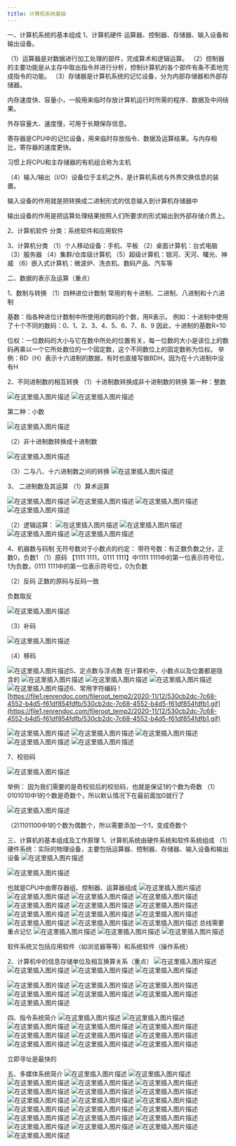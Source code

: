 ```yaml
---
title: 计算机系统基础
---
```


一、计算机系统的基本组成
1、计算机硬件
运算器、控制器、存储器、输入设备和输出设备。

（1）运算器是对数据进行加工处理的部件，完成算术和逻辑运算。
（2）控制器的主要功能是从主存中取出指令并进行分析，控制计算机的各个部件有条不紊地完成指令的功能。
（3）存储器是计算机系统的记忆设备，分为内部存储器和外部存储器。

内存速度快、容量小，一般用来临时存放计算机运行时所需的程序、数据及中间结果。

外存容量大、速度慢，可用于长期保存信息。

寄存器是CPU中的记忆设备，用来临时存放指令、数据及运算结果。与内存相比，寄存器的速度更快。

习惯上将CPU和主存储器的有机组合称为主机

（4）输入/输出（I/O）设备位于主机之外，是计算机系统与外界交换信息的装置。

输入设备的作用就是把转换成二进制形式的信息输入到计算机存储器中

输出设备的作用是把运算处理结果按照人们所要求的形式输出到外部存储介质上。

2、计算机软件
分类：系统软件和应用软件

3、计算机分类
（1）个人移动设备：手机、平板
（2）桌面计算机：台式电脑
（3）服务器
（4）集群/仓库级计算机
（5）超级计算机：银河、天河、曙光、神威
（6）嵌入式计算机：微波炉、洗衣机、数码产品、汽车等

二、数据的表示及运算（重点）

1、数制与转换
（1）四种进位计数制
常用的有十进制、二进制、八进制和十六进制

基数：指各种进位计数制中所使用的数码的个数，用R表示。
例如：十进制中使用了十个不同的数码：0、1、2、3、4、5、6、7、8、9
因此，十进制的基数R=10

位权：一位数码的大小与它在数中所处的位置有关，每一位数的大小是该位上的数码再乘以一个它所处数位的一个固定数，这个不同数位上的固定数称为位权。
举例：BD（H）表示十六进制的数据，有时也直接写做BDH，因为在十六进制中没有H

2、不同进制数的相互转换
（1）十进制数转换成非十进制数的转换
第一种：整数

 ![在这里插入图片描述](https://img-blog.csdnimg.cn/20210518214722933.png?x-oss-process=image/watermark,type_ZmFuZ3poZW5naGVpdGk,shadow_10,text_aHR0cHM6Ly9ibG9nLmNzZG4ubmV0L3dlaXhpbl80NjU5NjIxMw==,size_16,color_FFFFFF,t_70)
 ![在这里插入图片描述](https://img-blog.csdnimg.cn/20210518215206747.png?x-oss-process=image/watermark,type_ZmFuZ3poZW5naGVpdGk,shadow_10,text_aHR0cHM6Ly9ibG9nLmNzZG4ubmV0L3dlaXhpbl80NjU5NjIxMw==,size_16,color_FFFFFF,t_70)

第二种：小数

 ![在这里插入图片描述](https://img-blog.csdnimg.cn/20210518215349862.png?x-oss-process=image/watermark,type_ZmFuZ3poZW5naGVpdGk,shadow_10,text_aHR0cHM6Ly9ibG9nLmNzZG4ubmV0L3dlaXhpbl80NjU5NjIxMw==,size_16,color_FFFFFF,t_70)

（2）非十进制数转换成十进制数

 ![在这里插入图片描述](https://img-blog.csdnimg.cn/20210518214027373.png?x-oss-process=image/watermark,type_ZmFuZ3poZW5naGVpdGk,shadow_10,text_aHR0cHM6Ly9ibG9nLmNzZG4ubmV0L3dlaXhpbl80NjU5NjIxMw==,size_16,color_FFFFFF,t_70)

（3）二与八、十六进制数之间的转换
 ![在这里插入图片描述](https://img-blog.csdnimg.cn/20210518215651395.png?x-oss-process=image/watermark,type_ZmFuZ3poZW5naGVpdGk,shadow_10,text_aHR0cHM6Ly9ibG9nLmNzZG4ubmV0L3dlaXhpbl80NjU5NjIxMw==,size_16,color_FFFFFF,t_70)

3、 二进制数及其运算
（1）算术运算

 ![在这里插入图片描述](https://img-blog.csdnimg.cn/20210519221600209.png?x-oss-process=image/watermark,type_ZmFuZ3poZW5naGVpdGk,shadow_10,text_aHR0cHM6Ly9ibG9nLmNzZG4ubmV0L3dlaXhpbl80NjU5NjIxMw==,size_16,color_FFFFFF,t_70)
 ![在这里插入图片描述](https://img-blog.csdnimg.cn/20210519221629390.png?x-oss-process=image/watermark,type_ZmFuZ3poZW5naGVpdGk,shadow_10,text_aHR0cHM6Ly9ibG9nLmNzZG4ubmV0L3dlaXhpbl80NjU5NjIxMw==,size_16,color_FFFFFF,t_70)
 ![在这里插入图片描述](https://img-blog.csdnimg.cn/20210519221746926.png?x-oss-process=image/watermark,type_ZmFuZ3poZW5naGVpdGk,shadow_10,text_aHR0cHM6Ly9ibG9nLmNzZG4ubmV0L3dlaXhpbl80NjU5NjIxMw==,size_16,color_FFFFFF,t_70)
 ![在这里插入图片描述](https://img-blog.csdnimg.cn/20210519221800283.png?x-oss-process=image/watermark,type_ZmFuZ3poZW5naGVpdGk,shadow_10,text_aHR0cHM6Ly9ibG9nLmNzZG4ubmV0L3dlaXhpbl80NjU5NjIxMw==,size_16,color_FFFFFF,t_70)

（2）逻辑运算：
 ![在这里插入图片描述](https://img-blog.csdnimg.cn/20210519222028179.png?x-oss-process=image/watermark,type_ZmFuZ3poZW5naGVpdGk,shadow_10,text_aHR0cHM6Ly9ibG9nLmNzZG4ubmV0L3dlaXhpbl80NjU5NjIxMw==,size_16,color_FFFFFF,t_70)
 ![在这里插入图片描述](https://img-blog.csdnimg.cn/20210519222157359.png?x-oss-process=image/watermark,type_ZmFuZ3poZW5naGVpdGk,shadow_10,text_aHR0cHM6Ly9ibG9nLmNzZG4ubmV0L3dlaXhpbl80NjU5NjIxMw==,size_16,color_FFFFFF,t_70)
 ![在这里插入图片描述](https://img-blog.csdnimg.cn/2021051922220924.png?x-oss-process=image/watermark,type_ZmFuZ3poZW5naGVpdGk,shadow_10,text_aHR0cHM6Ly9ibG9nLmNzZG4ubmV0L3dlaXhpbl80NjU5NjIxMw==,size_16,color_FFFFFF,t_70)
 ![在这里插入图片描述](https://img-blog.csdnimg.cn/20210519222327107.png?x-oss-process=image/watermark,type_ZmFuZ3poZW5naGVpdGk,shadow_10,text_aHR0cHM6Ly9ibG9nLmNzZG4ubmV0L3dlaXhpbl80NjU5NjIxMw==,size_16,color_FFFFFF,t_70)

4、机器数与码制
无符号数对于小数点的约定：
带符号数：有正数负数之分，正数0，负数1
（1）原码
【1111 1111，0111 1111】中1111 1111中的第一位表示符号位，1为负数，0111 1111中的第一位表示符号位，0为负数

（2）反码
正数的原码与反码一致

负数取反

 ![在这里插入图片描述](https://img-blog.csdnimg.cn/20210519224403291.png?x-oss-process=image/watermark,type_ZmFuZ3poZW5naGVpdGk,shadow_10,text_aHR0cHM6Ly9ibG9nLmNzZG4ubmV0L3dlaXhpbl80NjU5NjIxMw==,size_16,color_FFFFFF,t_70)

（3）补码

 ![在这里插入图片描述](https://img-blog.csdnimg.cn/20210519224633122.png?x-oss-process=image/watermark,type_ZmFuZ3poZW5naGVpdGk,shadow_10,text_aHR0cHM6Ly9ibG9nLmNzZG4ubmV0L3dlaXhpbl80NjU5NjIxMw==,size_16,color_FFFFFF,t_70)

（4）移码

 ![在这里插入图片描述](https://img-blog.csdnimg.cn/2021051922472333.png?x-oss-process=image/watermark,type_ZmFuZ3poZW5naGVpdGk,shadow_10,text_aHR0cHM6Ly9ibG9nLmNzZG4ubmV0L3dlaXhpbl80NjU5NjIxMw==,size_16,color_FFFFFF,t_70)5、定点数与浮点数
在计算机中，小数点以及位置都是隐含的
 ![在这里插入图片描述](https://img-blog.csdnimg.cn/20210519234423913.png?x-oss-process=image/watermark,type_ZmFuZ3poZW5naGVpdGk,shadow_10,text_aHR0cHM6Ly9ibG9nLmNzZG4ubmV0L3dlaXhpbl80NjU5NjIxMw==,size_16,color_FFFFFF,t_70)
 ![在这里插入图片描述](https://img-blog.csdnimg.cn/20210519234550423.png?x-oss-process=image/watermark,type_ZmFuZ3poZW5naGVpdGk,shadow_10,text_aHR0cHM6Ly9ibG9nLmNzZG4ubmV0L3dlaXhpbl80NjU5NjIxMw==,size_16,color_FFFFFF,t_70)
 ![在这里插入图片描述](https://img-blog.csdnimg.cn/20210519234735104.png?x-oss-process=image/watermark,type_ZmFuZ3poZW5naGVpdGk,shadow_10,text_aHR0cHM6Ly9ibG9nLmNzZG4ubmV0L3dlaXhpbl80NjU5NjIxMw==,size_16,color_FFFFFF,t_70)
 ![在这里插入图片描述](https://img-blog.csdnimg.cn/20210519234856581.png?x-oss-process=image/watermark,type_ZmFuZ3poZW5naGVpdGk,shadow_10,text_aHR0cHM6Ly9ibG9nLmNzZG4ubmV0L3dlaXhpbl80NjU5NjIxMw==,size_16,color_FFFFFF,t_70)6、常用字符编码
![https://file1.renrendoc.com/fileroot_temp2/2020-11/12/530cb2dc-7c68-4552-b4d5-f61df854fdfb/530cb2dc-7c68-4552-b4d5-f61df854fdfb1.gif](https://file1.renrendoc.com/fileroot_temp2/2020-11/12/530cb2dc-7c68-4552-b4d5-f61df854fdfb/530cb2dc-7c68-4552-b4d5-f61df854fdfb1.gif)

![在这里插入图片描述](https://img-blog.csdnimg.cn/20210519235828820.png?x-oss-process=image/watermark,type_ZmFuZ3poZW5naGVpdGk,shadow_10,text_aHR0cHM6Ly9ibG9nLmNzZG4ubmV0L3dlaXhpbl80NjU5NjIxMw==,size_16,color_FFFFFF,t_70)
 ![在这里插入图片描述](https://img-blog.csdnimg.cn/20210519235849913.png?x-oss-process=image/watermark,type_ZmFuZ3poZW5naGVpdGk,shadow_10,text_aHR0cHM6Ly9ibG9nLmNzZG4ubmV0L3dlaXhpbl80NjU5NjIxMw==,size_16,color_FFFFFF,t_70)
 ![在这里插入图片描述](https://img-blog.csdnimg.cn/20210519235928449.png?x-oss-process=image/watermark,type_ZmFuZ3poZW5naGVpdGk,shadow_10,text_aHR0cHM6Ly9ibG9nLmNzZG4ubmV0L3dlaXhpbl80NjU5NjIxMw==,size_16,color_FFFFFF,t_70)
 ![在这里插入图片描述](https://img-blog.csdnimg.cn/20210519235941870.png?x-oss-process=image/watermark,type_ZmFuZ3poZW5naGVpdGk,shadow_10,text_aHR0cHM6Ly9ibG9nLmNzZG4ubmV0L3dlaXhpbl80NjU5NjIxMw==,size_16,color_FFFFFF,t_70)
 ![在这里插入图片描述](https://img-blog.csdnimg.cn/20210520000012327.png?x-oss-process=image/watermark,type_ZmFuZ3poZW5naGVpdGk,shadow_10,text_aHR0cHM6Ly9ibG9nLmNzZG4ubmV0L3dlaXhpbl80NjU5NjIxMw==,size_16,color_FFFFFF,t_70)

7、校验码 

![在这里插入图片描述](https://img-blog.csdnimg.cn/20210520000114848.png?x-oss-process=image/watermark,type_ZmFuZ3poZW5naGVpdGk,shadow_10,text_aHR0cHM6Ly9ibG9nLmNzZG4ubmV0L3dlaXhpbl80NjU5NjIxMw==,size_16,color_FFFFFF,t_70)

举例：
因为我们需要的是奇校验后的校验码，也就是保证1的个数为奇数
（1）0101010中1的个数是奇数个，所以默认情况下在最前面加0就行了

![在这里插入图片描述](https://img-blog.csdnimg.cn/20210520000628207.png?x-oss-process=image/watermark,type_ZmFuZ3poZW5naGVpdGk,shadow_10,text_aHR0cHM6Ly9ibG9nLmNzZG4ubmV0L3dlaXhpbl80NjU5NjIxMw==,size_16,color_FFFFFF,t_70)

（2)1101100中1的个数为偶数个，所以需要添加一个1，变成奇数个

三、计算机的基本组成及工作原理
1、计算机系统由硬件系统和软件系统组成
（1）硬件系统：实际的物理设备，主要包括运算器、控制器、存储器、输入设备和输出设备
![在这里插入图片描述](https://img-blog.csdnimg.cn/20210520001259293.png?x-oss-process=image/watermark,type_ZmFuZ3poZW5naGVpdGk,shadow_10,text_aHR0cHM6Ly9ibG9nLmNzZG4ubmV0L3dlaXhpbl80NjU5NjIxMw==,size_16,color_FFFFFF,t_70)

![在这里插入图片描述](https://img-blog.csdnimg.cn/2021052000140063.png?x-oss-process=image/watermark,type_ZmFuZ3poZW5naGVpdGk,shadow_10,text_aHR0cHM6Ly9ibG9nLmNzZG4ubmV0L3dlaXhpbl80NjU5NjIxMw==,size_16,color_FFFFFF,t_70)

也就是CPU中由寄存器组、控制器、运算器组成
 ![在这里插入图片描述](https://img-blog.csdnimg.cn/20210520001521475.png?x-oss-process=image/watermark,type_ZmFuZ3poZW5naGVpdGk,shadow_10,text_aHR0cHM6Ly9ibG9nLmNzZG4ubmV0L3dlaXhpbl80NjU5NjIxMw==,size_16,color_FFFFFF,t_70)
 ![在这里插入图片描述](https://img-blog.csdnimg.cn/20210520001541595.png?x-oss-process=image/watermark,type_ZmFuZ3poZW5naGVpdGk,shadow_10,text_aHR0cHM6Ly9ibG9nLmNzZG4ubmV0L3dlaXhpbl80NjU5NjIxMw==,size_16,color_FFFFFF,t_70)
 ![在这里插入图片描述](https://img-blog.csdnimg.cn/20210520001709516.png?x-oss-process=image/watermark,type_ZmFuZ3poZW5naGVpdGk,shadow_10,text_aHR0cHM6Ly9ibG9nLmNzZG4ubmV0L3dlaXhpbl80NjU5NjIxMw==,size_16,color_FFFFFF,t_70)
 ![在这里插入图片描述](https://img-blog.csdnimg.cn/20210520001737112.png?x-oss-process=image/watermark,type_ZmFuZ3poZW5naGVpdGk,shadow_10,text_aHR0cHM6Ly9ibG9nLmNzZG4ubmV0L3dlaXhpbl80NjU5NjIxMw==,size_16,color_FFFFFF,t_70)
 ![在这里插入图片描述](https://img-blog.csdnimg.cn/20210520001812971.png?x-oss-process=image/watermark,type_ZmFuZ3poZW5naGVpdGk,shadow_10,text_aHR0cHM6Ly9ibG9nLmNzZG4ubmV0L3dlaXhpbl80NjU5NjIxMw==,size_16,color_FFFFFF,t_70)
 ![在这里插入图片描述](https://img-blog.csdnimg.cn/20210520001851468.png?x-oss-process=image/watermark,type_ZmFuZ3poZW5naGVpdGk,shadow_10,text_aHR0cHM6Ly9ibG9nLmNzZG4ubmV0L3dlaXhpbl80NjU5NjIxMw==,size_16,color_FFFFFF,t_70)
 ![在这里插入图片描述](https://img-blog.csdnimg.cn/20210520001935260.png?x-oss-process=image/watermark,type_ZmFuZ3poZW5naGVpdGk,shadow_10,text_aHR0cHM6Ly9ibG9nLmNzZG4ubmV0L3dlaXhpbl80NjU5NjIxMw==,size_16,color_FFFFFF,t_70)
 ![在这里插入图片描述](https://img-blog.csdnimg.cn/20210520001952549.png?x-oss-process=image/watermark,type_ZmFuZ3poZW5naGVpdGk,shadow_10,text_aHR0cHM6Ly9ibG9nLmNzZG4ubmV0L3dlaXhpbl80NjU5NjIxMw==,size_16,color_FFFFFF,t_70)
 ![在这里插入图片描述](https://img-blog.csdnimg.cn/20210520002732573.png?x-oss-process=image/watermark,type_ZmFuZ3poZW5naGVpdGk,shadow_10,text_aHR0cHM6Ly9ibG9nLmNzZG4ubmV0L3dlaXhpbl80NjU5NjIxMw==,size_16,color_FFFFFF,t_70)
 ![在这里插入图片描述](https://img-blog.csdnimg.cn/20210520002806852.png?x-oss-process=image/watermark,type_ZmFuZ3poZW5naGVpdGk,shadow_10,text_aHR0cHM6Ly9ibG9nLmNzZG4ubmV0L3dlaXhpbl80NjU5NjIxMw==,size_16,color_FFFFFF,t_70)
 ![在这里插入图片描述](https://img-blog.csdnimg.cn/20210520002824227.png?x-oss-process=image/watermark,type_ZmFuZ3poZW5naGVpdGk,shadow_10,text_aHR0cHM6Ly9ibG9nLmNzZG4ubmV0L3dlaXhpbl80NjU5NjIxMw==,size_16,color_FFFFFF,t_70)
 ![在这里插入图片描述](https://img-blog.csdnimg.cn/20210520002853986.png?x-oss-process=image/watermark,type_ZmFuZ3poZW5naGVpdGk,shadow_10,text_aHR0cHM6Ly9ibG9nLmNzZG4ubmV0L3dlaXhpbl80NjU5NjIxMw==,size_16,color_FFFFFF,t_70)
 ![在这里插入图片描述](https://img-blog.csdnimg.cn/20210520003000675.png?x-oss-process=image/watermark,type_ZmFuZ3poZW5naGVpdGk,shadow_10,text_aHR0cHM6Ly9ibG9nLmNzZG4ubmV0L3dlaXhpbl80NjU5NjIxMw==,size_16,color_FFFFFF,t_70)
总线需要重点记忆
 ![在这里插入图片描述](https://img-blog.csdnimg.cn/20210520003039341.png?x-oss-process=image/watermark,type_ZmFuZ3poZW5naGVpdGk,shadow_10,text_aHR0cHM6Ly9ibG9nLmNzZG4ubmV0L3dlaXhpbl80NjU5NjIxMw==,size_16,color_FFFFFF,t_70)
 ![在这里插入图片描述](https://img-blog.csdnimg.cn/20210520003100690.png?x-oss-process=image/watermark,type_ZmFuZ3poZW5naGVpdGk,shadow_10,text_aHR0cHM6Ly9ibG9nLmNzZG4ubmV0L3dlaXhpbl80NjU5NjIxMw==,size_16,color_FFFFFF,t_70)
 ![在这里插入图片描述](https://img-blog.csdnimg.cn/20210520003131248.png?x-oss-process=image/watermark,type_ZmFuZ3poZW5naGVpdGk,shadow_10,text_aHR0cHM6Ly9ibG9nLmNzZG4ubmV0L3dlaXhpbl80NjU5NjIxMw==,size_16,color_FFFFFF,t_70)

软件系统又包括应用软件（如浏览器等等）和系统软件（操作系统）

2、计算机中的信息存储单位及相互换算关系（重点）
 ![在这里插入图片描述](https://img-blog.csdnimg.cn/20210520002224258.png?x-oss-process=image/watermark,type_ZmFuZ3poZW5naGVpdGk,shadow_10,text_aHR0cHM6Ly9ibG9nLmNzZG4ubmV0L3dlaXhpbl80NjU5NjIxMw==,size_16,color_FFFFFF,t_70)
 ![在这里插入图片描述](https://img-blog.csdnimg.cn/2021052000231670.png?x-oss-process=image/watermark,type_ZmFuZ3poZW5naGVpdGk,shadow_10,text_aHR0cHM6Ly9ibG9nLmNzZG4ubmV0L3dlaXhpbl80NjU5NjIxMw==,size_16,color_FFFFFF,t_70)
 ![在这里插入图片描述](https://img-blog.csdnimg.cn/20210520002524165.png?x-oss-process=image/watermark,type_ZmFuZ3poZW5naGVpdGk,shadow_10,text_aHR0cHM6Ly9ibG9nLmNzZG4ubmV0L3dlaXhpbl80NjU5NjIxMw==,size_16,color_FFFFFF,t_70)
 ![在这里插入图片描述](https://img-blog.csdnimg.cn/20210520002656583.png?x-oss-process=image/watermark,type_ZmFuZ3poZW5naGVpdGk,shadow_10,text_aHR0cHM6Ly9ibG9nLmNzZG4ubmV0L3dlaXhpbl80NjU5NjIxMw==,size_16,color_FFFFFF,t_70)

![在这里插入图片描述](https://img-blog.csdnimg.cn/20210520094921965.png?x-oss-process=image/watermark,type_ZmFuZ3poZW5naGVpdGk,shadow_10,text_aHR0cHM6Ly9ibG9nLmNzZG4ubmV0L3dlaXhpbl80NjU5NjIxMw==,size_16,color_FFFFFF,t_70)
 ![在这里插入图片描述](https://img-blog.csdnimg.cn/2021052009503597.png?x-oss-process=image/watermark,type_ZmFuZ3poZW5naGVpdGk,shadow_10,text_aHR0cHM6Ly9ibG9nLmNzZG4ubmV0L3dlaXhpbl80NjU5NjIxMw==,size_16,color_FFFFFF,t_70)
 ![在这里插入图片描述](https://img-blog.csdnimg.cn/20210520095120597.png?x-oss-process=image/watermark,type_ZmFuZ3poZW5naGVpdGk,shadow_10,text_aHR0cHM6Ly9ibG9nLmNzZG4ubmV0L3dlaXhpbl80NjU5NjIxMw==,size_16,color_FFFFFF,t_70)
 ![在这里插入图片描述](https://img-blog.csdnimg.cn/2021052009521641.png?x-oss-process=image/watermark,type_ZmFuZ3poZW5naGVpdGk,shadow_10,text_aHR0cHM6Ly9ibG9nLmNzZG4ubmV0L3dlaXhpbl80NjU5NjIxMw==,size_16,color_FFFFFF,t_70)
 ![在这里插入图片描述](https://img-blog.csdnimg.cn/20210520095306557.png?x-oss-process=image/watermark,type_ZmFuZ3poZW5naGVpdGk,shadow_10,text_aHR0cHM6Ly9ibG9nLmNzZG4ubmV0L3dlaXhpbl80NjU5NjIxMw==,size_16,color_FFFFFF,t_70)
 ![在这里插入图片描述](https://img-blog.csdnimg.cn/20210520095347446.png?x-oss-process=image/watermark,type_ZmFuZ3poZW5naGVpdGk,shadow_10,text_aHR0cHM6Ly9ibG9nLmNzZG4ubmV0L3dlaXhpbl80NjU5NjIxMw==,size_16,color_FFFFFF,t_70)
 ![在这里插入图片描述](https://img-blog.csdnimg.cn/20210520095547211.png?x-oss-process=image/watermark,type_ZmFuZ3poZW5naGVpdGk,shadow_10,text_aHR0cHM6Ly9ibG9nLmNzZG4ubmV0L3dlaXhpbl80NjU5NjIxMw==,size_16,color_FFFFFF,t_70)

四、指令系统简介
 ![在这里插入图片描述](https://img-blog.csdnimg.cn/20210520095714327.png?x-oss-process=image/watermark,type_ZmFuZ3poZW5naGVpdGk,shadow_10,text_aHR0cHM6Ly9ibG9nLmNzZG4ubmV0L3dlaXhpbl80NjU5NjIxMw==,size_16,color_FFFFFF,t_70)
 ![在这里插入图片描述](https://img-blog.csdnimg.cn/20210520095814654.png?x-oss-process=image/watermark,type_ZmFuZ3poZW5naGVpdGk,shadow_10,text_aHR0cHM6Ly9ibG9nLmNzZG4ubmV0L3dlaXhpbl80NjU5NjIxMw==,size_16,color_FFFFFF,t_70)
 ![在这里插入图片描述](https://img-blog.csdnimg.cn/20210520095946946.png?x-oss-process=image/watermark,type_ZmFuZ3poZW5naGVpdGk,shadow_10,text_aHR0cHM6Ly9ibG9nLmNzZG4ubmV0L3dlaXhpbl80NjU5NjIxMw==,size_16,color_FFFFFF,t_70)
 ![在这里插入图片描述](https://img-blog.csdnimg.cn/20210520100016954.png?x-oss-process=image/watermark,type_ZmFuZ3poZW5naGVpdGk,shadow_10,text_aHR0cHM6Ly9ibG9nLmNzZG4ubmV0L3dlaXhpbl80NjU5NjIxMw==,size_16,color_FFFFFF,t_70)
 ![在这里插入图片描述](https://img-blog.csdnimg.cn/20210520100158194.png?x-oss-process=image/watermark,type_ZmFuZ3poZW5naGVpdGk,shadow_10,text_aHR0cHM6Ly9ibG9nLmNzZG4ubmV0L3dlaXhpbl80NjU5NjIxMw==,size_16,color_FFFFFF,t_70)
 ![在这里插入图片描述](https://img-blog.csdnimg.cn/20210520100218949.png?x-oss-process=image/watermark,type_ZmFuZ3poZW5naGVpdGk,shadow_10,text_aHR0cHM6Ly9ibG9nLmNzZG4ubmV0L3dlaXhpbl80NjU5NjIxMw==,size_16,color_FFFFFF,t_70)
 ![在这里插入图片描述](https://img-blog.csdnimg.cn/20210520100515371.png?x-oss-process=image/watermark,type_ZmFuZ3poZW5naGVpdGk,shadow_10,text_aHR0cHM6Ly9ibG9nLmNzZG4ubmV0L3dlaXhpbl80NjU5NjIxMw==,size_16,color_FFFFFF,t_70)
 ![在这里插入图片描述](https://img-blog.csdnimg.cn/20210520100538326.png?x-oss-process=image/watermark,type_ZmFuZ3poZW5naGVpdGk,shadow_10,text_aHR0cHM6Ly9ibG9nLmNzZG4ubmV0L3dlaXhpbl80NjU5NjIxMw==,size_16,color_FFFFFF,t_70)
 ![在这里插入图片描述](https://img-blog.csdnimg.cn/20210520100649735.png?x-oss-process=image/watermark,type_ZmFuZ3poZW5naGVpdGk,shadow_10,text_aHR0cHM6Ly9ibG9nLmNzZG4ubmV0L3dlaXhpbl80NjU5NjIxMw==,size_16,color_FFFFFF,t_70)
 ![在这里插入图片描述](https://img-blog.csdnimg.cn/20210520100725408.png?x-oss-process=image/watermark,type_ZmFuZ3poZW5naGVpdGk,shadow_10,text_aHR0cHM6Ly9ibG9nLmNzZG4ubmV0L3dlaXhpbl80NjU5NjIxMw==,size_16,color_FFFFFF,t_70)
 ![在这里插入图片描述](https://img-blog.csdnimg.cn/20210520100758904.png?x-oss-process=image/watermark,type_ZmFuZ3poZW5naGVpdGk,shadow_10,text_aHR0cHM6Ly9ibG9nLmNzZG4ubmV0L3dlaXhpbl80NjU5NjIxMw==,size_16,color_FFFFFF,t_70)

立即寻址是最快的

五、多媒体系统简介
 ![在这里插入图片描述](https://img-blog.csdnimg.cn/20210520101028963.png?x-oss-process=image/watermark,type_ZmFuZ3poZW5naGVpdGk,shadow_10,text_aHR0cHM6Ly9ibG9nLmNzZG4ubmV0L3dlaXhpbl80NjU5NjIxMw==,size_16,color_FFFFFF,t_70)
 ![在这里插入图片描述](https://img-blog.csdnimg.cn/20210520101234388.png?x-oss-process=image/watermark,type_ZmFuZ3poZW5naGVpdGk,shadow_10,text_aHR0cHM6Ly9ibG9nLmNzZG4ubmV0L3dlaXhpbl80NjU5NjIxMw==,size_16,color_FFFFFF,t_70)
 ![在这里插入图片描述](https://img-blog.csdnimg.cn/20210520101359223.png?x-oss-process=image/watermark,type_ZmFuZ3poZW5naGVpdGk,shadow_10,text_aHR0cHM6Ly9ibG9nLmNzZG4ubmV0L3dlaXhpbl80NjU5NjIxMw==,size_16,color_FFFFFF,t_70)
 ![在这里插入图片描述](https://img-blog.csdnimg.cn/20210520101501531.png?x-oss-process=image/watermark,type_ZmFuZ3poZW5naGVpdGk,shadow_10,text_aHR0cHM6Ly9ibG9nLmNzZG4ubmV0L3dlaXhpbl80NjU5NjIxMw==,size_16,color_FFFFFF,t_70)
 ![在这里插入图片描述](https://img-blog.csdnimg.cn/20210520101531955.png?x-oss-process=image/watermark,type_ZmFuZ3poZW5naGVpdGk,shadow_10,text_aHR0cHM6Ly9ibG9nLmNzZG4ubmV0L3dlaXhpbl80NjU5NjIxMw==,size_16,color_FFFFFF,t_70)
 ![在这里插入图片描述](https://img-blog.csdnimg.cn/20210520101711635.png?x-oss-process=image/watermark,type_ZmFuZ3poZW5naGVpdGk,shadow_10,text_aHR0cHM6Ly9ibG9nLmNzZG4ubmV0L3dlaXhpbl80NjU5NjIxMw==,size_16,color_FFFFFF,t_70)
 ![在这里插入图片描述](https://img-blog.csdnimg.cn/20210520103952606.png?x-oss-process=image/watermark,type_ZmFuZ3poZW5naGVpdGk,shadow_10,text_aHR0cHM6Ly9ibG9nLmNzZG4ubmV0L3dlaXhpbl80NjU5NjIxMw==,size_16,color_FFFFFF,t_70)
 ![在这里插入图片描述](https://img-blog.csdnimg.cn/20210520104200352.png?x-oss-process=image/watermark,type_ZmFuZ3poZW5naGVpdGk,shadow_10,text_aHR0cHM6Ly9ibG9nLmNzZG4ubmV0L3dlaXhpbl80NjU5NjIxMw==,size_16,color_FFFFFF,t_70)
 ![在这里插入图片描述](https://img-blog.csdnimg.cn/20210520104302555.png?x-oss-process=image/watermark,type_ZmFuZ3poZW5naGVpdGk,shadow_10,text_aHR0cHM6Ly9ibG9nLmNzZG4ubmV0L3dlaXhpbl80NjU5NjIxMw==,size_16,color_FFFFFF,t_70)
 ![在这里插入图片描述](https://img-blog.csdnimg.cn/20210520104404656.png?x-oss-process=image/watermark,type_ZmFuZ3poZW5naGVpdGk,shadow_10,text_aHR0cHM6Ly9ibG9nLmNzZG4ubmV0L3dlaXhpbl80NjU5NjIxMw==,size_16,color_FFFFFF,t_70)
 ![在这里插入图片描述](https://img-blog.csdnimg.cn/20210520104454195.png?x-oss-process=image/watermark,type_ZmFuZ3poZW5naGVpdGk,shadow_10,text_aHR0cHM6Ly9ibG9nLmNzZG4ubmV0L3dlaXhpbl80NjU5NjIxMw==,size_16,color_FFFFFF,t_70)
 ![在这里插入图片描述](https://img-blog.csdnimg.cn/20210520104551903.png?x-oss-process=image/watermark,type_ZmFuZ3poZW5naGVpdGk,shadow_10,text_aHR0cHM6Ly9ibG9nLmNzZG4ubmV0L3dlaXhpbl80NjU5NjIxMw==,size_16,color_FFFFFF,t_70)
 ![在这里插入图片描述](https://img-blog.csdnimg.cn/20210520104609395.png?x-oss-process=image/watermark,type_ZmFuZ3poZW5naGVpdGk,shadow_10,text_aHR0cHM6Ly9ibG9nLmNzZG4ubmV0L3dlaXhpbl80NjU5NjIxMw==,size_16,color_FFFFFF,t_70)
 ![在这里插入图片描述](https://img-blog.csdnimg.cn/20210520104740696.png?x-oss-process=image/watermark,type_ZmFuZ3poZW5naGVpdGk,shadow_10,text_aHR0cHM6Ly9ibG9nLmNzZG4ubmV0L3dlaXhpbl80NjU5NjIxMw==,size_16,color_FFFFFF,t_70)
 ![在这里插入图片描述](https://img-blog.csdnimg.cn/20210520104957131.png?x-oss-process=image/watermark,type_ZmFuZ3poZW5naGVpdGk,shadow_10,text_aHR0cHM6Ly9ibG9nLmNzZG4ubmV0L3dlaXhpbl80NjU5NjIxMw==,size_16,color_FFFFFF,t_70)
 ![在这里插入图片描述](https://img-blog.csdnimg.cn/20210520105050812.png?x-oss-process=image/watermark,type_ZmFuZ3poZW5naGVpdGk,shadow_10,text_aHR0cHM6Ly9ibG9nLmNzZG4ubmV0L3dlaXhpbl80NjU5NjIxMw==,size_16,color_FFFFFF,t_70)
 ![在这里插入图片描述](https://img-blog.csdnimg.cn/2021052010510356.png?x-oss-process=image/watermark,type_ZmFuZ3poZW5naGVpdGk,shadow_10,text_aHR0cHM6Ly9ibG9nLmNzZG4ubmV0L3dlaXhpbl80NjU5NjIxMw==,size_16,color_FFFFFF,t_70)
 ![在这里插入图片描述](https://img-blog.csdnimg.cn/20210520105130288.png?x-oss-process=image/watermark,type_ZmFuZ3poZW5naGVpdGk,shadow_10,text_aHR0cHM6Ly9ibG9nLmNzZG4ubmV0L3dlaXhpbl80NjU5NjIxMw==,size_16,color_FFFFFF,t_70)
 ![在这里插入图片描述](https://img-blog.csdnimg.cn/20210520105631873.png?x-oss-process=image/watermark,type_ZmFuZ3poZW5naGVpdGk,shadow_10,text_aHR0cHM6Ly9ibG9nLmNzZG4ubmV0L3dlaXhpbl80NjU5NjIxMw==,size_16,color_FFFFFF,t_70)
 ![在这里插入图片描述](https://img-blog.csdnimg.cn/20210520105833617.png?x-oss-process=image/watermark,type_ZmFuZ3poZW5naGVpdGk,shadow_10,text_aHR0cHM6Ly9ibG9nLmNzZG4ubmV0L3dlaXhpbl80NjU5NjIxMw==,size_16,color_FFFFFF,t_70)
 ![在这里插入图片描述](https://img-blog.csdnimg.cn/2021052010585096.png?x-oss-process=image/watermark,type_ZmFuZ3poZW5naGVpdGk,shadow_10,text_aHR0cHM6Ly9ibG9nLmNzZG4ubmV0L3dlaXhpbl80NjU5NjIxMw==,size_16,color_FFFFFF,t_70)